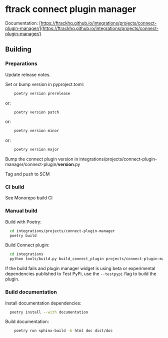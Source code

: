 # ftrack connect plugin manager

Documentation: [https://ftrackhq.github.io/integrations/projects/connect-plugin-manager/](https://ftrackhq.github.io/integrations/projects/connect-plugin-manager/)


## Building

### Preparations

Update release notes.

Set or bump version in pyproject.toml:

```bash
    poetry version prerelease
```
or:
```bash
    poetry version patch
```
or:
```bash
    poetry version minor
```
or:
```bash
    poetry version major
```

Bump the connect plugin version in integrations/projects/connect-plugin-manager/connect-plugin/__version__.py

Tag and push to SCM

### CI build

See Monorepo build CI


### Manual build

Build with Poetry:

```bash
  cd integrations/projects/connect-plugin-manager
  poetry build
```

Build Connect plugin:

```bash
  cd integrations
  python tools/build.py build_connect_plugin projects/connect-plugin-manager
```

If the build fails and plugin manager widget is using beta or experimental dependencies published to Test PyPi, use the `--testpypi` flag 
to build the plugin.


### Build documentation


Install documentation dependencies:

```bash
  poetry install --with documentation
```

Build documentation:

```bash
    poetry run sphinx-build -b html doc dist/doc
```
